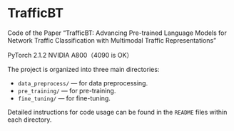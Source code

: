 # TrafficBT
Code of the Paper “TrafficBT: Advancing Pre-trained Language Models for Network Traffic Classification with Multimodal Traffic Representations”

PyTorch 2.1.2 NVIDIA A800（4090 is OK）

The project is organized into three main directories:
- `data_preprocess/` — for data preprocessing.
- `pre_training/` — for pre-training.
- `fine_tuning/` — for fine-tuning.

Detailed instructions for code usage can be found in the `README` files within each directory.
